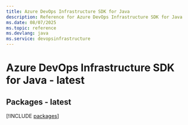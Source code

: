 ```yaml
---
title: Azure DevOps Infrastructure SDK for Java
description: Reference for Azure DevOps Infrastructure SDK for Java
ms.date: 08/07/2025
ms.topic: reference
ms.devlang: java
ms.service: devopsinfrastructure
---
```

# Azure DevOps Infrastructure SDK for Java - latest
## Packages - latest
[!INCLUDE [packages](devops-infrastructure-index.md)]